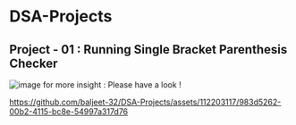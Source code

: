 # DSA-Projects

## Project - 01 : Running Single Bracket Parenthesis Checker
![image](https://github.com/baljeet-32/DSA-Projects/assets/112203117/01cbb6e1-bfe8-4a91-9ab2-b68aeba0bdb1)
for more insight : Please have a look !

https://github.com/baljeet-32/DSA-Projects/assets/112203117/983d5262-00b2-4115-bc8e-54997a317d76

